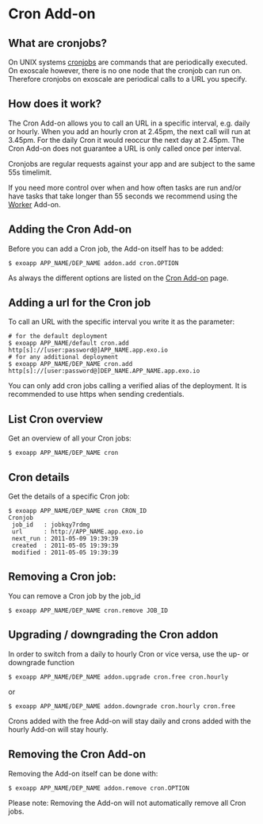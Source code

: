 # Cron Add-on

## What are cronjobs?

On UNIX systems [cronjobs](http://en.wikipedia.org/wiki/Cron) are commands that
are periodically executed. On exoscale however, there is no one node that
the cronjob can run on. Therefore cronjobs on exoscale are periodical calls
to a URL you specify.

## How does it work?

The Cron Add-on allows you to call an URL in a specific interval, e.g. daily or
hourly. When you add an hourly cron at 2.45pm, the next call will run at
3.45pm. For the daily Cron it would reoccur the next day at 2.45pm. The Cron
Add-on does not guarantee a URL is only called once per interval.

Cronjobs are regular requests against your app and are subject to the same 55s
timelimit.

If you need more control over when and how often tasks are run and/or have
tasks that take longer than 55 seconds we recommend using the
[Worker](https://www.exoscale.com/add-ons/worker) Add-on.

## Adding the Cron Add-on

Before you can add a Cron job, the Add-on itself has to be added:

~~~
$ exoapp APP_NAME/DEP_NAME addon.add cron.OPTION
~~~

As always the different options are listed on the [Cron Add-on](https://www.exoscale.ch/add-ons/cron) page.

## Adding a url for the Cron job

To call an URL with the specific interval you write it as the parameter:

~~~
# for the default deployment
$ exoapp APP_NAME/default cron.add http[s]://[user:password@]APP_NAME.app.exo.io
# for any additional deployment
$ exoapp APP_NAME/DEP_NAME cron.add http[s]://[user:password@]DEP_NAME.APP_NAME.app.exo.io
~~~

You can only add cron jobs calling a verified alias of the deployment. It is
recommended to use https when sending credentials.

## List Cron overview

Get an overview of all your Cron jobs:

~~~
$ exoapp APP_NAME/DEP_NAME cron
~~~

## Cron details

Get the details of a specific Cron job:

~~~
$ exoapp APP_NAME/DEP_NAME cron CRON_ID
Cronjob
 job_id   : jobkqy7rdmg
 url      : http://APP_NAME.app.exo.io
 next_run : 2011-05-09 19:39:39
 created  : 2011-05-05 19:39:39
 modified : 2011-05-05 19:39:39
~~~

## Removing a Cron job:

You can remove a Cron job by the job_id

~~~
$ exoapp APP_NAME/DEP_NAME cron.remove JOB_ID
~~~

## Upgrading / downgrading the Cron addon

In order to switch from a daily to hourly Cron or vice versa, use the up- or
downgrade function

~~~
$ exoapp APP_NAME/DEP_NAME addon.upgrade cron.free cron.hourly
~~~

or

~~~
$ exoapp APP_NAME/DEP_NAME addon.downgrade cron.hourly cron.free
~~~

Crons added with the free Add-on will stay daily and crons added with the
hourly Add-on will stay hourly.

## Removing the Cron Add-on

Removing the Add-on itself can be done with:

~~~
$ exoapp APP_NAME/DEP_NAME addon.remove cron.OPTION
~~~

Please note: Removing the Add-on will not automatically remove all Cron jobs.

